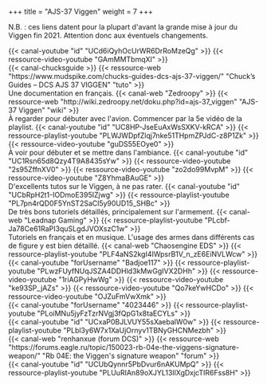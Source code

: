 +++
title = "AJS-37 Viggen"
weight = 7
+++

N.B. : ces liens datent pour la plupart d'avant la grande mise à jour du Viggen fin 2021. Attention donc aux éventuels changements.

<div class="contenu"> <!-- le hangar de Sklang //-->
{{< canal-youtube "id" "UCd6iQyhOcUrWR6DrRoMzeQg" >}}
{{< ressource-video-youtube "GAmMMTbmqXI" >}}
</div>

<div class="contenu"> <!-- Chuck's guide //-->
{{< canal-chucksguide >}}
{{< ressource-web "https://www.mudspike.com/chucks-guides-dcs-ajs-37-viggen/" "Chuck’s Guides – DCS AJS 37 VIGGEN" "tuto" >}}
</div>

<div class="contenu de_qualite">
Une documentation en français.
{{< canal-web "Zedroopy" >}}
{{< ressource-web "http://wiki.zedroopy.net/doku.php?id=ajs-37_viggen" "AJS-37 Viggen" "wiki" >}}
</div>

<div class="contenu de_qualite"> <!-- TrakDah //-->
À regarder pour débuter avec l'avion. Commencer par la 5e vidéo de la playlist.
{{< canal-youtube "id" "UC8HP-JseEuAxWsSXKV-kRCA" >}}
{{< ressource-playlist-youtube "PLWJWDpfZlqj7nke51THpmZPJdC-z8P1Zk" >}}
{{< ressource-video-youtube "guDS55EOye0" >}}
</div>

<div class="contenu"> <!-- Saker chez Spudknocker //-->
À voir pour débuter et se mettre dans l'ambiance.
{{< canal-youtube "id" "UC1Rsn65d8Qzy4T9A8435sYw" >}}
{{< ressource-video-youtube "2s95ZffnXV0" >}}
{{< ressource-video-youtube "zo2do99MvpM" >}}
{{< ressource-video-youtube "Z8YhmaBAuGE" >}}
</div>

<div class="contenu de_qualite"> <!-- clubby37 //-->
D'excellents tutos sur le Viggen, à ne pas rater.
{{< canal-youtube "id" "UCbRpH2t1-IODmoE395IZjwg" >}}
{{< ressource-playlist-youtube "PL7pn4rQD0F5YnST2SaCl5y90UD15_SHBc" >}}
</div>

<div class="contenu de_qualite">
De très bons tutoriels détaillés, principalement sur l'armement.
{{< canal-web "Leadnap Gaming" >}}
{{< ressource-playlist-youtube "PLcbf-Ja78Ce61RaPI3quSLgdJVOXszC1w" >}}
</div>

<div class="contenu">
Tutoriels en français et en musique. L'usage des armes dans différents cas de figure y est bien détaillé.
{{< canal-web "Chaosengine EDS" >}}
{{< ressource-playlist-youtube "PLF4aNS2kgI4IWpsrB1V_n_zE6EiNVLWcw" >}}
</div>

<div class="contenu">
{{< canal-youtube "forUsername" "Badjoe117" >}}
{{< ressource-playlist-youtube "PLwzFUyfNUqJSZA4DDHld3kMwGgIVX2DHh" >}}
{{< ressource-video-youtube "1riAGPyHwWg" >}}
{{< ressource-video-youtube "ke93SP_jAZs" >}}
{{< ressource-video-youtube "Qo7keYwHCDo" >}}
{{< ressource-video-youtube "OJZuFmVwXmk" >}}
</div>

<div class="contenu"> <!-- Bunyap Sims //-->
{{< canal-youtube "forUsername" "4023446" >}}
{{< ressource-playlist-youtube "PLoiMNu5jyFzTzrNVgj3fQpG1x8taECYLs" >}}
</div>

<div class="contenu"> <!-- FlightSimFan //-->
{{< canal-youtube "id" "UCxaP0BJLVUY55sXaebalW0w" >}}
{{< ressource-playlist-youtube "PLbl3y6W7x1XaUjOrnyv1TBNyGHCNMezbh" >}}
</div>

<div class="contenu">
{{< canal-web "renhanxue (forum DCS)" >}}
{{< ressource-web "https://forums.eagle.ru/topic/150023-rb-04e-the-viggens-signature-weapon/" "Rb 04E: the Viggen's signature weapon" "forum" >}}
</div>

<div class="contenu"> <!-- Marcel Glandier //-->
{{< canal-youtube "id" "UCUbQynnr5PbDvur6nAKUMpQ" >}}
{{< ressource-playlist-youtube "PLUuRIAn89oXJYL13IlXgDxjcTIR6Fss8H" >}}
</div>

